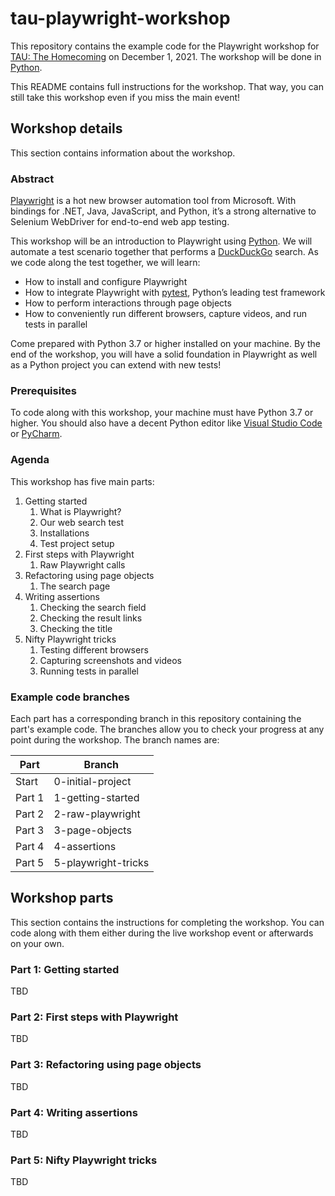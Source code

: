 # tau-playwright-workshop

This repository contains the example code for the Playwright workshop
for [TAU: The Homecoming](https://applitools.com/tau-homecoming/)
on December 1, 2021.
The workshop will be done in [Python](python.org).

This README contains full instructions for the workshop.
That way, you can still take this workshop even if you miss the main event!


## Workshop details

This section contains information about the workshop.


### Abstract

[Playwright](https://playwright.dev/python/)
is a hot new browser automation tool from Microsoft.
With bindings for .NET, Java, JavaScript, and Python, it’s a strong alternative to Selenium WebDriver for end-to-end web app testing.

This workshop will be an introduction to Playwright using [Python](python.org).
We will automate a test scenario together that performs a [DuckDuckGo](https://duckduckgo.com/) search.
As we code along the test together, we will learn:

* How to install and configure Playwright
* How to integrate Playwright with [pytest](pytest.org), Python’s leading test framework
* How to perform interactions through page objects
* How to conveniently run different browsers, capture videos, and run tests in parallel

Come prepared with Python 3.7 or higher installed on your machine.
By the end of the workshop, you will have a solid foundation in Playwright as well as a Python project you can extend with new tests!


### Prerequisites

To code along with this workshop, your machine must have Python 3.7 or higher.
You should also have a decent Python editor like
[Visual Studio Code](https://code.visualstudio.com/docs/languages/python)
or [PyCharm](https://www.jetbrains.com/pycharm/).


### Agenda

This workshop has five main parts:

1. Getting started
   1. What is Playwright?
   2. Our web search test
   3. Installations
   4. Test project setup
2. First steps with Playwright
   1. Raw Playwright calls
3. Refactoring using page objects
   1. The search page
4. Writing assertions
   1. Checking the search field
   2. Checking the result links
   3. Checking the title
5. Nifty Playwright tricks
   1. Testing different browsers
   2. Capturing screenshots and videos
   3. Running tests in parallel


### Example code branches

Each part has a corresponding branch in this repository containing the part's example code.
The branches allow you to check your progress at any point during the workshop.
The branch names are:

| Part   | Branch              |
| ------ | ------------------- |
| Start  | 0-initial-project   |
| Part 1 | 1-getting-started   |
| Part 2 | 2-raw-playwright    |
| Part 3 | 3-page-objects      |
| Part 4 | 4-assertions        |
| Part 5 | 5-playwright-tricks |


## Workshop parts

This section contains the instructions for completing the workshop.
You can code along with them either during the live workshop event or afterwards on your own.


### Part 1: Getting started

TBD


### Part 2: First steps with Playwright

TBD


### Part 3: Refactoring using page objects

TBD


### Part 4: Writing assertions

TBD


### Part 5: Nifty Playwright tricks

TBD
